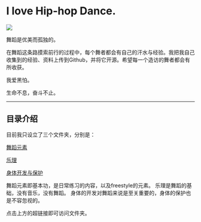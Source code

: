 # I love Hip-hop Dance.

<img src=“../Img_Rep/”>

舞蹈是优美而孤独的。

在舞蹈这条路摸索前行的过程中，每个舞者都会有自己的汗水与经验。我把我自己收集到的经验、资料上传到Github，并将它开源。希望每一个造访的舞者都会有所收获。

我爱黑怕。

生命不息，奋斗不止。

---
## 目录介绍

目前我只设立了三个文件夹，分别是：

[舞蹈元素](舞蹈元素)

[乐理](https://github.com/GaigeY/Hip-hop-Dancing/tree/master/乐理)

[身体开发与保护](https://github.com/GaigeY/Hip-hop-Dancing/tree/master/身体开发与保护)

舞蹈元素即基本功，是日常练习的内容，以及freestyle的元素。
乐理是舞蹈的基础，没有音乐，没有舞蹈。
身体的开发对舞蹈来说是至关重要的，身体的保护也是不容忽视的。

点击上方的超链接即可访问文件夹。
